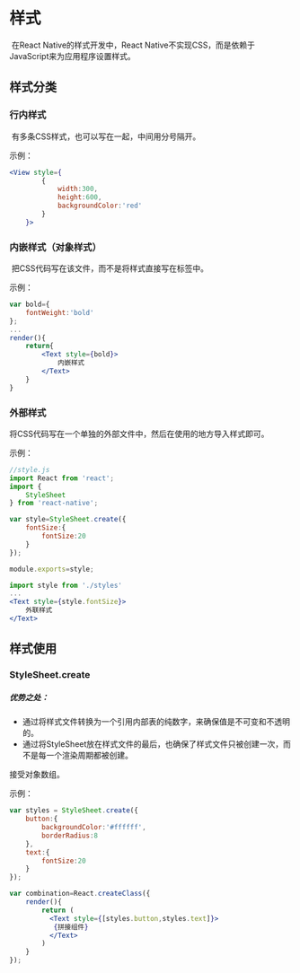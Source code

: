 # 样式

​    在React Native的样式开发中，React Native不实现CSS，而是依赖于JavaScript来为应用程序设置样式。

## 样式分类

### 行内样式

​     有多条CSS样式，也可以写在一起，中间用分号隔开。

示例：

```jsx
<View style={
        {
            width:300,
            height:600,
            backgroundColor:'red'
        }
    }>
```

### 内嵌样式（对象样式）

​    把CSS代码写在该文件，而不是将样式直接写在标签中。

示例：

```jsx
var bold={
    fontWeight:'bold'
};
...
render(){
    return{
        <Text style={bold}>
            内嵌样式
        </Text>
    }
}
```

### 外部样式

​    将CSS代码写在一个单独的外部文件中，然后在使用的地方导入样式即可。

示例：

```js
//style.js
import React from 'react';
import {
    StyleSheet
} from 'react-native';

var style=StyleSheet.create({
    fontSize:{
        fontSize:20
    }
});

module.exports=style;
```

```jsx
import style from './styles'
...
<Text style={style.fontSize}>
    外联样式
</Text>
```

## 样式使用

### StyleSheet.create

##### 优势之处：

* 通过将样式文件转换为一个引用内部表的纯数字，来确保值是不可变和不透明的。
* 通过将StyleSheet放在样式文件的最后，也确保了样式文件只被创建一次，而不是每一个渲染周期都被创建。

接受对象数组。

示例：

```js
var styles = StyleSheet.create({
    button:{
        backgroundColor:'#ffffff',
        borderRadius:8
    },
    text:{
        fontSize:20
    }
});
```

```jsx
var combination=React.createClass({
    render(){
        return (
          <Text style={[styles.button,styles.text]}>
           {拼接组件}    
          </Text>
        )
    }
});
```





























